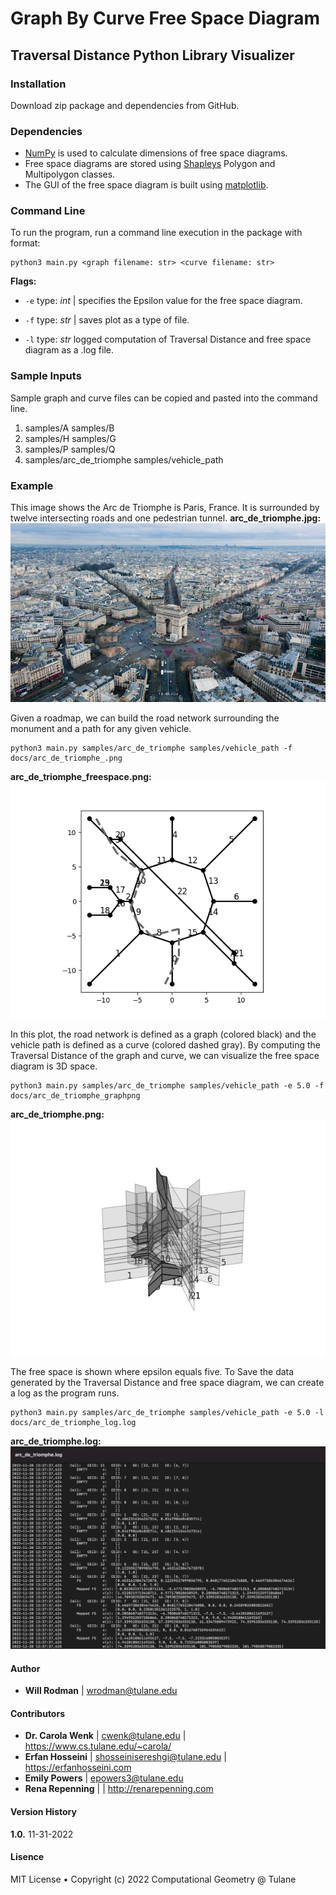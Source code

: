 # Graph By Curve Free Space Diagram
## Traversal Distance Python Library Visualizer

### Installation
Download zip package and dependencies from GitHub.

### Dependencies
* [NumPy](numpy.org) is used to calculate dimensions of free space diagrams.
* Free space diagrams are stored using [Shapleys](shapely.readthedocs.io)
Polygon and Multipolygon classes.
* The GUI of the free space diagram is built using [matplotlib](matplotlib.org).

### Command Line
To run the program, run a command line execution in the package with format:
```
python3 main.py <graph filename: str> <curve filename: str>
```

**Flags:**
* `-e` type: *int* | specifies the Epsilon value for the free space diagram.

* `-f` type: *str* | saves plot as a type of file.

* `-l` type: *str* logged computation of Traversal Distance and free space
diagram as a .log file.

### Sample Inputs
Sample graph and curve files can be copied and pasted into the command line.

1. samples/A samples/B
2. samples/H samples/G
3. samples/P samples/Q
4. samples/arc_de_triomphe samples/vehicle_path

### Example
This image shows the Arc de Triomphe is Paris, France. It is surrounded by
twelve intersecting roads and one pedestrian tunnel.
**arc_de_triomphe.jpg:**
![Image](/docs/arc_de_triomphe.jpg?raw=true)

Given a roadmap, we can build the road network surrounding the monument
and a path for any given vehicle.
```
python3 main.py samples/arc_de_triomphe samples/vehicle_path -f docs/arc_de_triomphe_.png
```
**arc_de_triomphe_freespace.png:**
![Image](/docs/arc_de_triomphe_graph.png?raw=true)

In this plot, the road network is defined as a graph (colored black) and the
vehicle path is defined as a curve (colored dashed gray). By computing the
Traversal Distance of the graph and curve, we can visualize the free space
diagram is 3D space.  
```
python3 main.py samples/arc_de_triomphe samples/vehicle_path -e 5.0 -f docs/arc_de_triomphe_graphpng
```
**arc_de_triomphe.png:**
![Image](/docs/arc_de_triomphe_freespace.png?raw=true)

The free space is shown where epsilon equals five. To Save the data generated
by the Traversal Distance and free space diagram, we can create a log as the
program runs.  
```
python3 main.py samples/arc_de_triomphe samples/vehicle_path -e 5.0 -l docs/arc_de_triomphe_log.log
```
**arc_de_triomphe.log:**
![Image](/docs/arc_de_triomphe_log.png?raw=true)

#### Author
* **Will Rodman**     | wrodman@tulane.edu

#### Contributors
* **Dr. Carola Wenk** | cwenk@tulane.edu             | https://www.cs.tulane.edu/~carola/
* **Erfan Hosseini**  | shosseinisereshgi@tulane.edu | https://erfanhosseini.com
* **Emily Powers**    | epowers3@tulane.edu
* **Rena Repenning**  |                              | http://renarepenning.com

#### Version History
**1.0.** 11-31-2022

#### Lisence
MIT License • Copyright (c) 2022 Computational Geometry @ Tulane
